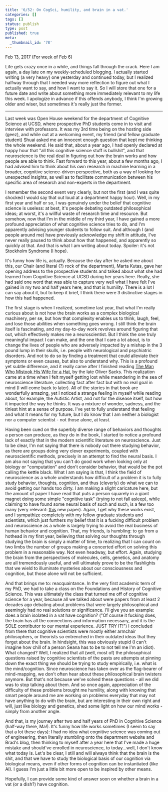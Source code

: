 ```yaml
---
title: '6/52: On CogSci, humility, and brain in a vat.'
categories: []
tags: []
status: publish
type: post
published: true
meta:
  _thumbnail_id: '78'
---
```


Feb 13, 2017 (For week of Feb 6)

Life gets crazy once in a while, and things fall through the crack. Here I am
again, a day late on my weekly-scheduled blogging. I actually started writing
(a very heavy) one yesterday and continued today, but I realized halfway
through that I needed way more reflection to figure out what I actually want
to say, and how I want to say it. So I will store that one for a future date
and write about something more immediately relevant to my life this week. I
apologize in advance if this offends anybody, I think I'm growing older and
wiser, but sometimes it's really just the former.

* * *

Last week was Open House weekend for the department of Cognitive Science at
UCSD, where prospective PhD students come in to visit and interview with
professors. It was my 3rd time being on the hosting side (geez), and while out
at a welcoming event, my friend (and fellow graduate student) Shuai asked me
an innocent enough question that kept me thinking the whole weekend. He said
that, about a year ago, I had openly declared at happy hour that "all this
cognitive science stuff is bullshit", and that neuroscience is the real deal
in figuring out how the brain works and how people are able to think. Fast
forward to this year, about a few months ago, I had advised him to think about
his own research in machine learning in a broader, cognitive science-driven
perspective, both as a way of looking for unexpected insights, as well as to
facilitate communication between his specific area of research and non-experts
in the department.

I remember the second event very clearly, but not the first (and I was quite
shocked I would say that out loud at a department happy hour). Well, in my
first year and half or so, I was genuinely under the belief that cognitive
science is useless: at best, it's people debating outdated philosophical
ideas; at worst, it's a willful waste of research time and resource. But
somehow, now that I'm in the middle of my third year, I have gained a more
profound appreciation of what cognitive science tries to do, and I'm
apparently advising younger students to follow suit. And although I (and
people around me) have previously acknowledge my shift in attitude, I've never
really paused to think about how that happened, and apparently so quickly at
that. And that is what I am writing about today. Spoiler: it's not Stockholm
Syndrome (I hope).

It's funny how life is, actually. Because the day after he asked me about
this, our Chair (and literal (?) rock of the department), Marta Kutas, gave
her opening address to the prospective students and talked about what she had
learned from Cognitive Science at UCSD during her years here. Really, she had
said one word that was able to capture very well what I have felt I've gained
in my two and half years here, and that is humility. There is a lot I can say
about it, but to keep it brief, I think there were 3 distinctive stages in how
this had happened.

The first stage is when I realized, sometime last year, that what I'm really
curious about is not how the brain works as a complex biological machinery,
per se, but how that complexity enables us to think, laugh, feel, and lose
those abilities when something goes wrong. I still think the brain itself is
fascinating, and my day-to-day work revolves around figuring that out, which
effectively makes me a neuroscientist. But I think the one truly meaningful
impact I can make, and the one that I care a lot about, is to change the lives
of people who are adversely impacted by a mishap in the 3 pound lump in their
skulls, i.e. people with neurological and psychiatric disorders. And not to do
so by finding a treatment that could alleviate their symptoms or even causes,
but also to understand why. This is a profound yet subtle difference, and it
really came after I finished reading [The Man Who Mistook His Wife for a
Hat](https://en.wikipedia.org/wiki/The_Man_Who_Mistook_His_Wife_for_a_Hat), by
the late Oliver Sacks. This realization came at a time when I felt myself
getting lost while meandering in the sea of neuroscience literature,
collecting fact after fact but with no real goal in mind (I will come back to
later). All of the stories in that book are wonderfully amazing, yet I noticed
a strange feeling in myself while reading about, for example, the Autistic
Artist, and not for the disease itself, but how it impacted the way he thinks.
It was a mixture of wonder, sadness, and the tiniest hint at a sense of
purpose. I've yet to fully understand that feeling and what it means for my
future, but I do know that I am neither a biologist nor a computer scientist -
not those alone, at least.

Having been cued on the superbly diverse range of behaviors and thoughts a
person can produce, as they do in the book, I started to notice a profound
lack of exactly that in the modern scientific literature on neuroscience. Just
to be clear, I'm not saying that there is nobody out there studying behavior,
as there are groups doing very clever experiments, coupled with
neuroscientific methods, precisely in an attempt to find the neural basis. I
am also not saying that you can't do good work when looking only at biology or
"computation" and don't consider behavior, that would be the pot calling the
kettle black. What I am saying is that, I think the field of neuroscience as a
whole understands how difficult of a problem it is to fully study behavior,
thoughts, cognition, and thus (cleverly) do what we can to avoid getting our
hands too dirty. I am making a slight caricature here, but the amount of paper
I have read that puts a person squarely in a giant magnet doing some simple
"cognitive task" (trying to not fall asleep), while claiming to have found
some neural basis of such and such, is a few too many (very relevant:
[this](http://www.cell.com/neuron/fulltext/S0896-6273\(16\)31040-6?elsca1=etoc&elsca2=email&elsca3=0896-6273_20170208_93_3_&elsca4=Cell%20Press)
new paper). Again, I get why these works exist, and I sympathize completely
with my fellow graduate students and scientists, which just furthers my belief
that it is a fucking difficult problem and neuroscience as a whole is largely
trying to avoid the real business of human behavior and cognition. That, my
friends, is humbling: to go from a hothead in my first year, believing that
solving our thoughts through studying the brain is simply a matter of time, to
realizing that I can count on two limbs the number of groups making a
concerted effort on solving this problem in a reasonable way. Not even
headway, but effort. Again, studying the brain from the perspectives of
molecules, cells, genetics, and anatomy are all tremendously useful, and will
ultimately prove to be the flashlights that we wield to illuminate mysteries
about our consciousness and cognition, but those alone will not be sufficient.

And that brings me to: reacquaintance. In the very first academic term of my
PhD, we had to take a class on the Foundations and History of Cognitive
Science. This was ultimately the class that turned me off of cognitive science
for a year, because all we talked about were papers from at least 2 decades
ago debating about problems that were largely philosophical and seemingly had
no real solutions or significance. I'll give you an example: does a brain
isolated in a vat have cognition? ("Of course it fucking does, the brain has
all the connections and information necessary, and it is the SOLE contributor
to our mental experience. JUST TRY IT!") I concluded from there that cognitive
scientists were mostly either armchair philosophers, or theorists so
entrenched in their outdated ideas that they forget about the brain. In
hindsight, this was obviously stupid (I can't imagine how chill of a person
Seana has to be to not tell me I'm an idiot). What changed? Well, I realized
that all (well, most of) the philosophical questions raised by cognitive
scientists of the pasts are attempts at pinning down the exact thing we should
be trying to study empirically, i.e. what is the mind/cognition. Since
neuroscience has taken over as the flag-bearer of mind-mapping, we don't often
hear about these philosophical brain twisters anymore. But that's not because
we've solved these questions - all we did was to stop talking about them. And
so once again, appreciation of the difficulty of these problems brought me
humility, along with knowing that smart people around me are working on
problems everyday that may not have anything to do with the brain, but are
interesting in their own right and will, just like biology and genetics, shed
some light on how our mind works - simply from another angle.

And that, is my journey after two and half years of PhD in Cognitive Science
(half-way there, Ma!). It's funny how life works sometimes (I seem to say that
a lot these days): I had no idea what cognitive science was coming out of
engineering, then literally stumbling onto the department website and Brad's
blog, then thinking to myself after a year here that I've made a huge mistake
and should've enrolled in neuroscience, to today...well, I don't know what
today is. Let's be clear, I still and will always think that the brain is the
shit, and that we have to study the biological basis of our cognition via
biological means, even if other forms of cognition can be instantiated (like
AI). I guess I'm just a little bit more open to be inspired by other means.

Hopefully, I can provide some kind of answer soon on whether a brain in a vat
(or a dish?) have cognition.

